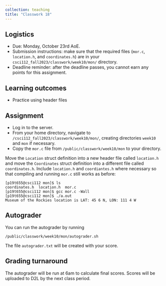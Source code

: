 ```yaml
---
collection: teaching
title: "Classwork 18"
---
```


## Logistics
* Due: Monday, October 23rd AoE.
* Submission instructions: make sure that the required files (`mor.c`, `location.h`, and `coordinates.h`) are in your
	`csci112_fall2023/classwork/week10/mon/` directory.
* Deadline reminder: after the deadline passes, you cannot earn any points for
	this assignment.

## Learning outcomes
* Practice using header files

## Assignment

* Log in to the server.
* From your home directory, navigate to `/csci112_fall2023/classwork/week10/mon/`, creating directories `week10`
and `mon` if necessary.
* Copy the `mor.c` file from `/public/classwork/week10/mon` to your directory.

Move the `Location` struct definition into a new header file called
`location.h` and move the `Coordinates` struct definition into a different file
called `coordinates.h`. Include `location.h` and `coordiantes.h` where
necessary so that compiling and running `mor.c` still works as before:

```
[p19t655@csci112 mon]$ ls
coordinates.h  location.h  mor.c
[p19t655@csci112 mon]$ gcc mor.c -Wall
[p19t655@csci112 mon]$ ./a.out
Museum of the Rockies location is LAT: 45 6 N, LON: 111 4 W
```

## Autograder

You can run the autograder by running

```
/public/classwork/week10/mon/autograder.sh
```

The file `autograder.txt` will be created with your score.

## Grading turnaround

The autograder will be run at 6am to calculate final scores. Scores will be
uploaded to D2L by the next class period.
